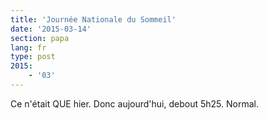 ```yaml
---
title: 'Journée Nationale du Sommeil'
date: '2015-03-14'
section: papa
lang: fr
type: post
2015:
    - '03'
---
```


Ce n'était QUE hier. Donc aujourd'hui, debout 5h25. Normal.
